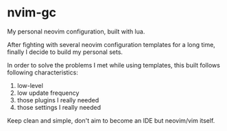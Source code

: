 # nvim-gc

My personal neovim configuration, built with lua.

After fighting with several neovim configuration templates for a long time, finally I decide to build my personal sets.

In order to solve the problems I met while using templates, this built follows following characteristics:

1. low-level
2. low update frequency
3. those plugins I really needed
4. those settings I really needed

Keep clean and simple, don't aim to become an IDE but neovim/vim itself.
